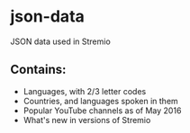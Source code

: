 # json-data
JSON data used in Stremio

## Contains:

* Languages, with 2/3 letter codes
* Countries, and languages spoken in them
* Popular YouTube channels as of May 2016
* What's new in versions of Stremio
